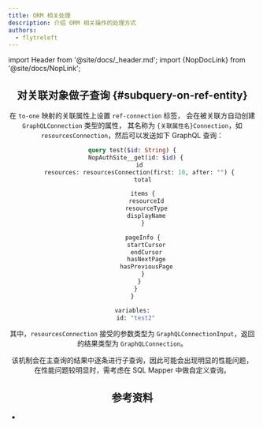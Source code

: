 ```yaml
---
title: ORM 相关处理
description: 介绍 ORM 相关操作的处理方式
authors:
  - flytreleft
---
```


import Header from '@site/docs/\_header.md';
import {NopDocLink} from '@site/docs/NopLink';

<Header />

## 对关联对象做子查询 {#subquery-on-ref-entity}

在 `to-one` 映射的关联属性上设置 `ref-connection` 标签，
会在被关联方自动创建 `GraphQLConnection` 类型的属性，
其名称为 `{关联属性名}Connection`，如
`resourcesConnection`，然后可以发送如下 GraphQL 查询：

```graphql
query test($id: String) {
  NopAuthSite__get(id: $id) {
    id
    resources: resourcesConnection(first: 10, after: "") {
      total

      items {
        resourceId
        resourceType
        displayName
      }

      pageInfo {
        startCursor
        endCursor
        hasNextPage
        hasPreviousPage
      }
    }
  }
}

variables:
  id: "test2"
```

其中，`resourcesConnection` 接受的参数类型为
`GraphQLConnectionInput`，返回的结果类型为
`GraphQLConnection`。

该机制会在主查询的结果中逐条进行子查询，因此可能会出现明显的性能问题，
在性能问题较明显时，需考虑在 SQL Mapper 中做自定义查询。

## 参考资料

- <NopDocLink title="GraphQLConnection 配置" path="/dev-guide/graphql/connection.md" />
